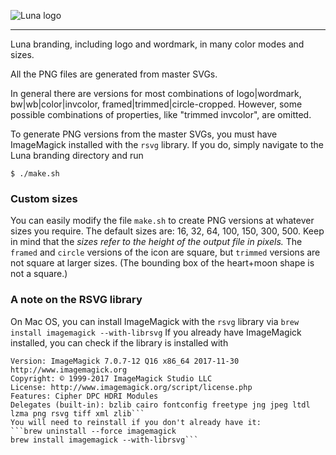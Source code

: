 ![Luna logo](https://github.com/lunalabs/branding/raw/master/png/logo_color_trimmed_64.png)

----

Luna branding, including logo and wordmark,
in many color modes and sizes.

All the PNG files are generated from master SVGs.

In general there are versions for most combinations of logo|wordmark,
bw|wb|color|invcolor, framed|trimmed|circle-cropped.
However, some possible combinations of properties,
like "trimmed invcolor", are omitted.

To generate PNG versions from the master SVGs, you must
have ImageMagick installed with the `rsvg` library.
If you do, simply navigate to the Luna branding directory and run
```
$ ./make.sh
```


### Custom sizes
You can easily modify the file `make.sh` to create PNG versions
at whatever sizes you require. The default sizes are:
16, 32, 64, 100, 150, 300, 500. Keep in mind that the *sizes
refer to the height of the output file in pixels.* The `framed`
and `circle` versions of the icon are square, but `trimmed`
versions are not square at larger sizes. (The bounding box of
the heart+moon shape is not a square.)


### A note on the RSVG library
On Mac OS, you can install ImageMagick with the `rsvg` library via
```brew install imagemagick --with-librsvg```
If you already have ImageMagick installed, you can check if the
library is installed with
```$ convert -version
Version: ImageMagick 7.0.7-12 Q16 x86_64 2017-11-30 http://www.imagemagick.org
Copyright: © 1999-2017 ImageMagick Studio LLC
License: http://www.imagemagick.org/script/license.php
Features: Cipher DPC HDRI Modules
Delegates (built-in): bzlib cairo fontconfig freetype jng jpeg ltdl lzma png rsvg tiff xml zlib```
You will need to reinstall if you don't already have it:
```brew uninstall --force imagemagick
brew install imagemagick --with-librsvg```
